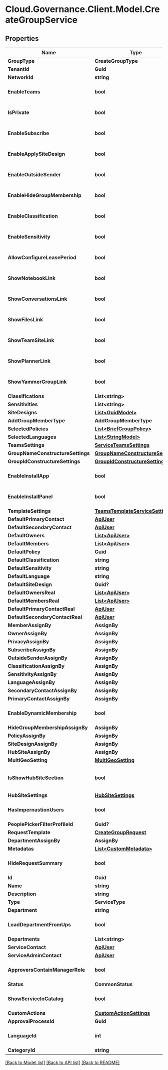 # Cloud.Governance.Client.Model.CreateGroupService
## Properties

Name | Type | Description | Notes
------------ | ------------- | ------------- | -------------
**GroupType** | **CreateGroupType** |  | [optional] 
**TenantId** | **Guid** |  | [optional] 
**NetworkId** | **string** |  | [optional] 
**EnableTeams** | **bool** |  | [optional] [default to false]
**IsPrivate** | **bool** |  | [optional] [default to false]
**EnableSubscribe** | **bool** |  | [optional] [default to false]
**EnableApplySiteDesign** | **bool** |  | [optional] [default to false]
**EnableOutsideSender** | **bool** |  | [optional] [default to false]
**EnableHideGroupMembership** | **bool** |  | [optional] [default to false]
**EnableClassification** | **bool** |  | [optional] [default to false]
**EnableSensitivity** | **bool** |  | [optional] [default to false]
**AllowConfigureLeasePeriod** | **bool** |  | [optional] [default to false]
**ShowNotebookLink** | **bool** |  | [optional] [default to false]
**ShowConversationsLink** | **bool** |  | [optional] [default to false]
**ShowFilesLink** | **bool** |  | [optional] [default to false]
**ShowTeamSiteLink** | **bool** |  | [optional] [default to false]
**ShowPlannerLink** | **bool** |  | [optional] [default to false]
**ShowYammerGroupLink** | **bool** |  | [optional] [default to false]
**Classifications** | **List&lt;string&gt;** |  | [optional] 
**Sensitivities** | **List&lt;string&gt;** |  | [optional] 
**SiteDesigns** | [**List&lt;GuidModel&gt;**](GuidModel.md) |  | [optional] 
**AddGroupMemberType** | **AddGroupMemberType** |  | [optional] 
**SelectedPolicies** | [**List&lt;BriefGroupPolicy&gt;**](BriefGroupPolicy.md) |  | [optional] 
**SelectedLanguages** | [**List&lt;StringModel&gt;**](StringModel.md) |  | [optional] 
**TeamsSettings** | [**ServiceTeamsSettings**](ServiceTeamsSettings.md) |  | [optional] 
**GroupNameConstructureSettings** | [**GroupNameConstructureSettings**](GroupNameConstructureSettings.md) |  | [optional] 
**GroupIdConstructureSettings** | [**GroupIdConstructureSettings**](GroupIdConstructureSettings.md) |  | [optional] 
**EnableInstallApp** | **bool** |  | [optional] [default to false]
**EnableInstallPanel** | **bool** |  | [optional] [default to false]
**TemplateSettings** | [**TeamsTemplateServiceSettings**](TeamsTemplateServiceSettings.md) |  | [optional] 
**DefaultPrimaryContact** | [**ApiUser**](ApiUser.md) |  | [optional] 
**DefaultSecondaryContact** | [**ApiUser**](ApiUser.md) |  | [optional] 
**DefaultOwners** | [**List&lt;ApiUser&gt;**](ApiUser.md) |  | [optional] 
**DefaultMembers** | [**List&lt;ApiUser&gt;**](ApiUser.md) |  | [optional] 
**DefaultPolicy** | **Guid** |  | [optional] 
**DefaultClassification** | **string** |  | [optional] 
**DefaultSensitivity** | **string** |  | [optional] 
**DefaultLanguage** | **string** |  | [optional] 
**DefaultSiteDesign** | **Guid?** |  | [optional] 
**DefaultOwnersReal** | [**List&lt;ApiUser&gt;**](ApiUser.md) |  | [optional] 
**DefaultMembersReal** | [**List&lt;ApiUser&gt;**](ApiUser.md) |  | [optional] 
**DefaultPrimaryContactReal** | [**ApiUser**](ApiUser.md) |  | [optional] 
**DefaultSecondaryContactReal** | [**ApiUser**](ApiUser.md) |  | [optional] 
**MemberAssignBy** | **AssignBy** |  | [optional] 
**OwnerAssignBy** | **AssignBy** |  | [optional] 
**PrivacyAssignBy** | **AssignBy** |  | [optional] 
**SubscribeAssignBy** | **AssignBy** |  | [optional] 
**OutsideSenderAssignBy** | **AssignBy** |  | [optional] 
**ClassificationAssignBy** | **AssignBy** |  | [optional] 
**SensitivityAssignBy** | **AssignBy** |  | [optional] 
**LanguageAssignBy** | **AssignBy** |  | [optional] 
**SecondaryContactAssignBy** | **AssignBy** |  | [optional] 
**PrimaryContactAssignBy** | **AssignBy** |  | [optional] 
**EnableDynamicMembership** | **bool** |  | [optional] [default to false]
**HideGroupMembershipAssignBy** | **AssignBy** |  | [optional] 
**PolicyAssignBy** | **AssignBy** |  | [optional] 
**SiteDesignAssignBy** | **AssignBy** |  | [optional] 
**HubSiteAssignBy** | **AssignBy** |  | [optional] 
**MultiGeoSetting** | [**MultiGeoSetting**](MultiGeoSetting.md) |  | [optional] 
**IsShowHubSiteSection** | **bool** |  | [optional] [readonly] [default to false]
**HubSiteSettings** | [**HubSiteSettings**](HubSiteSettings.md) |  | [optional] 
**HasImpernastionUsers** | **bool** |  | [optional] [default to false]
**PeoplePickerFilterProfileId** | **Guid?** |  | [optional] 
**RequestTemplate** | [**CreateGroupRequest**](CreateGroupRequest.md) |  | [optional] 
**DepartmentAssignBy** | **AssignBy** |  | [optional] 
**Metadatas** | [**List&lt;CustomMetadata&gt;**](CustomMetadata.md) |  | [optional] 
**HideRequestSummary** | **bool** |  | [optional] [default to false]
**Id** | **Guid** |  | [optional] 
**Name** | **string** |  | [optional] 
**Description** | **string** |  | [optional] 
**Type** | **ServiceType** |  | [optional] 
**Department** | **string** |  | [optional] 
**LoadDepartmentFromUps** | **bool** |  | [optional] [default to false]
**Departments** | **List&lt;string&gt;** |  | [optional] 
**ServiceContact** | [**ApiUser**](ApiUser.md) |  | [optional] 
**ServiceAdminContact** | [**ApiUser**](ApiUser.md) |  | [optional] 
**ApproversContainManagerRole** | **bool** |  | [optional] [default to false]
**Status** | **CommonStatus** |  | [optional] 
**ShowServiceInCatalog** | **bool** |  | [optional] [default to false]
**CustomActions** | [**CustomActionSettings**](CustomActionSettings.md) |  | [optional] 
**ApprovalProcessId** | **Guid** |  | [optional] 
**LanguageId** | **int** |  | [optional] [default to 0]
**CategoryId** | **string** |  | [optional] 

[[Back to Model list]](../README.md#documentation-for-models) [[Back to API list]](../README.md#documentation-for-api-endpoints) [[Back to README]](../README.md)

